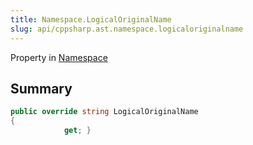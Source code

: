 ```yaml
---
title: Namespace.LogicalOriginalName
slug: api/cppsharp.ast.namespace.logicaloriginalname
---
```

Property in [Namespace](/api/cppsharp/ast/namespace)

## Summary



```csharp
public override string LogicalOriginalName
{
            get; }
```

